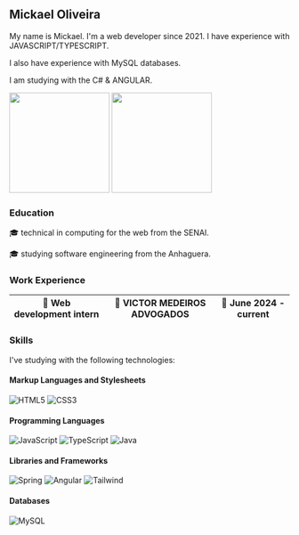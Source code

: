## Mickael Oliveira

My name is Mickael. I'm a web developer since 2021. I have experience with JAVASCRIPT/TYPESCRIPT.

I also have experience with MySQL databases.

I am studying with the C# & ANGULAR.

<div aling="center">
  <img height="180em" src="https://github-readme-stats.vercel.app/api?username=mickaelMorais&theme=github_dark&show_icons=true&text_color=FFF">
  <img height="180em" src="https://github-readme-stats.vercel.app/api/top-langs/?username=mickaelMorais&layout=compact&theme=github_dark&text_color=FFF">
</div>


### Education

:mortar_board: technical in computing for the web from the SENAI.

:mortar_board: studying software engineering from the Anhaguera.

### Work Experience

|:bust_in_silhouette: Web development intern         |:office: VICTOR MEDEIROS ADVOGADOS |:calendar: June 2024 - current         |
|------------------------------------------------|-----------------------------------------------|--------------------------------------|


### Skills

I've studying with the following technologies:

#### Markup Languages and Stylesheets
![HTML5](https://img.shields.io/badge/HTML5-E34F26?style=for-the-badge&logo=html5&logoColor=white)
![CSS3](https://img.shields.io/badge/CSS3-1572B6?style=for-the-badge&logo=css3&logoColor=white)

#### Programming Languages

![JavaScript](https://img.shields.io/badge/JavaScript-F7DF1E?style=for-the-badge&logo=javascript&logoColor=black)
![TypeScript](https://img.shields.io/badge/TypeScript-007ACC?style=for-the-badge&logo=typescript&logoColor=white)
![Java](https://img.shields.io/badge/Java-ED8B00?style=for-the-badge&logo=openjdk&logoColor=white)

#### Libraries and Frameworks

![Spring](https://img.shields.io/badge/Spring-6DB33F?style=for-the-badge&logo=spring&logoColor=white)
![Angular](https://img.shields.io/badge/Angular-DD0031?style=for-the-badge&logo=angular&logoColor=white)
![Tailwind](https://img.shields.io/badge/Tailwind_CSS-grey?style=for-the-badge&logo=tailwind-css&logoColor=38B2AC)

#### Databases

![MySQL](https://img.shields.io/badge/MySQL-00000F?style=for-the-badge&logo=mysql&logoColor=white)
